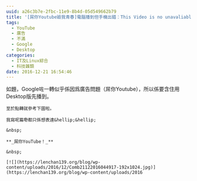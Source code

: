 ```yaml
---
uuid: a26c3b7e-2fbc-11e9-8b4d-05d549662b79
title: '[屌你Youtube毀我青春]電腦播到但手機出錯：This Video is no unavaliable'
tags:
  - YouTube
  - 廣告
  - 不滿
  - Google
  - Desktop
categories:
  - IT及Linux綜合
  - 科技雜類
date: 2016-12-21 16:54:46
---
```


如題，Google咗一轉似乎係因爲廣告問題（屌你Youtube），所以係要含住用Desktop版先播到。

	至於點轉就參考下圖啦。

	我寫呢篇嘢都只係想表達&hellip;&hellip;

	&nbsp;

	**_屌你YouTube！_**

	&nbsp;

	[![](https://lenchan139.org/blog/wp-content/uploads/2016/12/Comb21122016044917-192x1024.jpg)](https://lenchan139.org/blog/wp-content/uploads/2016
